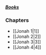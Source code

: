 ##### *[Books](--%20Bible%20--.md)*

### Chapters
- [[Jonah 1|1]]
- [[Jonah 2|2]]
- [[Jonah 3|3]]
- [[Jonah 4|4]]
